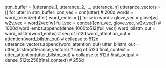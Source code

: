 stm_buffer = [utterance_1, utterance_2, ..., utterance_n]
utterance_vectors = []
for utter in stm_buffer:
    cnn_vec = cnn(utter)  # 200d
    words = word_tokenize(utter)
    word_embs = []
    for w in words:
        glove_vec = glove[w]
        w2v_vec = word2vec[w]
        full_vec = concat([cnn_vec, glove_vec, w2v_vec])  # 1000d
        word_embs.append(dense_1000to512(full_vec))
    word_bilstm_out = word_bilstm(word_embs)  # seq of 512d
    word_attention_out = attention(word_bilstm_out)  # collapse to 512d
    utterance_vectors.append(word_attention_out)
utter_bilstm_out = utter_bilstm(utterance_vectors)  # seq of 512d
final_context = utter_attention(utter_bilstm_out)   # collapse to 512d
final_output = dense_512to256(final_context)        # 256d
